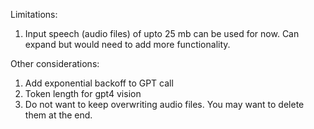 Limitations: 
1. Input speech (audio files) of upto 25 mb can be used for now. Can expand but would need to add more functionality. 

Other considerations: 
1. Add exponential backoff to GPT call
2. Token length for gpt4 vision
3. Do not want to keep overwriting audio files. You may want to delete them at the end. 